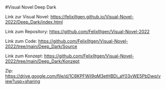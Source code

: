 #Visual Novel Deep Dark

Link zur Visual Novel: https://felixiltgen.github.io/Visual-Novel-2022/Deep_Dark/index.html

Link zum Repository: https://github.com/FelixIltgen/Visual-Novel-2022

Link zum Code: https://github.com/FelixIltgen/Visual-Novel-2022/tree/main/Deep_Dark/Source

Link zum Konzept: https://github.com/FelixIltgen/Visual-Novel-2022/tree/main/Deep_Dark/Konzept

Zip: https://drive.google.com/file/d/1C6KPFWil9qM3etHBDi_aY03vWE5PbDwq/view?usp=sharing